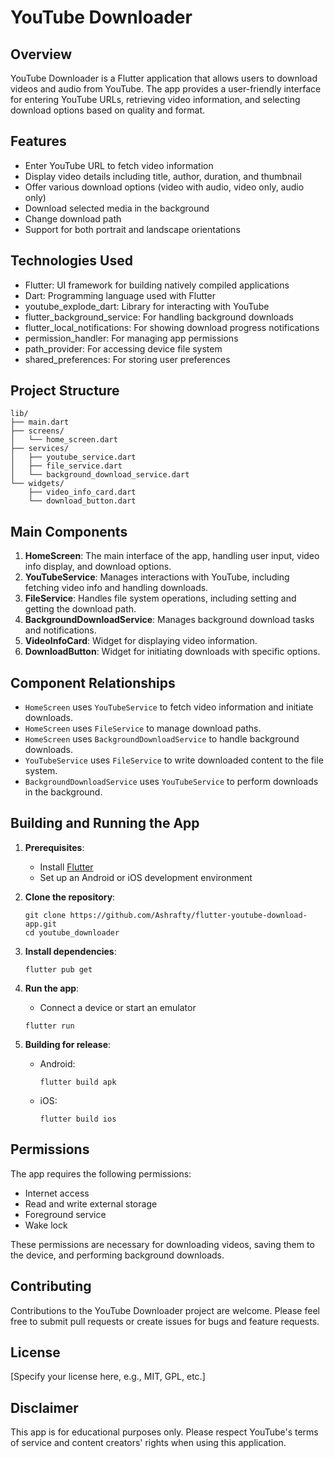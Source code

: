 # YouTube Downloader

## Overview

YouTube Downloader is a Flutter application that allows users to download videos and audio from YouTube. The app provides a user-friendly interface for entering YouTube URLs, retrieving video information, and selecting download options based on quality and format.

## Features

- Enter YouTube URL to fetch video information
- Display video details including title, author, duration, and thumbnail
- Offer various download options (video with audio, video only, audio only)
- Download selected media in the background
- Change download path
- Support for both portrait and landscape orientations

## Technologies Used

- Flutter: UI framework for building natively compiled applications
- Dart: Programming language used with Flutter
- youtube_explode_dart: Library for interacting with YouTube
- flutter_background_service: For handling background downloads
- flutter_local_notifications: For showing download progress notifications
- permission_handler: For managing app permissions
- path_provider: For accessing device file system
- shared_preferences: For storing user preferences

## Project Structure

```
lib/
├── main.dart
├── screens/
│   └── home_screen.dart
├── services/
│   ├── youtube_service.dart
│   ├── file_service.dart
│   └── background_download_service.dart
└── widgets/
    ├── video_info_card.dart
    └── download_button.dart
```

## Main Components

1. **HomeScreen**: The main interface of the app, handling user input, video info display, and download options.
2. **YouTubeService**: Manages interactions with YouTube, including fetching video info and handling downloads.
3. **FileService**: Handles file system operations, including setting and getting the download path.
4. **BackgroundDownloadService**: Manages background download tasks and notifications.
5. **VideoInfoCard**: Widget for displaying video information.
6. **DownloadButton**: Widget for initiating downloads with specific options.

## Component Relationships

- `HomeScreen` uses `YouTubeService` to fetch video information and initiate downloads.
- `HomeScreen` uses `FileService` to manage download paths.
- `HomeScreen` uses `BackgroundDownloadService` to handle background downloads.
- `YouTubeService` uses `FileService` to write downloaded content to the file system.
- `BackgroundDownloadService` uses `YouTubeService` to perform downloads in the background.

## Building and Running the App

1. **Prerequisites**:
   - Install [Flutter](https://flutter.dev/docs/get-started/install)
   - Set up an Android or iOS development environment

2. **Clone the repository**:
   ```
   git clone https://github.com/Ashrafty/flutter-youtube-download-app.git
   cd youtube_downloader
   ```

3. **Install dependencies**:
   ```
   flutter pub get
   ```

4. **Run the app**:
   - Connect a device or start an emulator
   ```
   flutter run
   ```

5. **Building for release**:
   - Android:
     ```
     flutter build apk
     ```
   - iOS:
     ```
     flutter build ios
     ```

## Permissions

The app requires the following permissions:
- Internet access
- Read and write external storage
- Foreground service
- Wake lock

These permissions are necessary for downloading videos, saving them to the device, and performing background downloads.

## Contributing

Contributions to the YouTube Downloader project are welcome. Please feel free to submit pull requests or create issues for bugs and feature requests.

## License

[Specify your license here, e.g., MIT, GPL, etc.]

## Disclaimer

This app is for educational purposes only. Please respect YouTube's terms of service and content creators' rights when using this application.